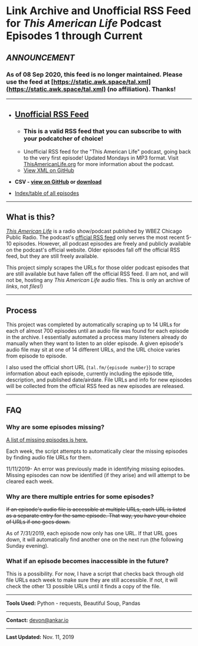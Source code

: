# Link Archive and Unofficial RSS Feed for *This American Life* Podcast Episodes 1 through Current

## ***ANNOUNCEMENT***

### As of 08 Sep 2020, this feed is no longer maintained. Please use the feed at [https://static.awk.space/tal.xml](https://static.awk.space/tal.xml) (no affiliation). Thanks!

***

* ## [Unofficial RSS Feed](http://dcadata.github.io/this-american-life-archive/TALArchive.xml)
  * ### This is a valid RSS feed that you can subscribe to with your podcatcher of choice!
  * Unofficial RSS feed for the "This American Life" podcast, going back to the very first episode! Updated Mondays in MP3 format. Visit [ThisAmericanLife.org](http://www.thisamericanlife.org) for more information about the podcast.
  * [View XML on GitHub](https://github.com/dcadata/this-american-life-archive/blob/master/TALArchive.xml)

* **CSV - [view on GitHub](https://github.com/dcadata/this-american-life-archive/blob/master/TALArchive.csv) or [download](TALArchive.csv)**

* [Index/table of all episodes](https://github.com/dcadata/this-american-life-archive/blob/master/TALArchive.md)

***

## What is this?

*[This American Life](http://www.thisamericanlife.org/)* is a radio show/podcast published by WBEZ Chicago Public Radio. The podcast's [official RSS feed](http://feed.thisamericanlife.org/talpodcast) only serves the most recent 5-10 episodes. However, all podcast episodes are freely and publicly available on the podcast's official website. Older episodes fall off the official RSS feed, but they are still freely available.

This project simply scrapes the URLs for those older podcast episodes that are still available but have fallen off the official RSS feed. (I am not, and will not be, hosting any *This American Life* audio files. This is only an archive of *links*, not *files*!)

***

## Process

This project was completed by automatically scraping up to 14 URLs for each of almost 700 episodes until an audio file was found for each episode in the archive. I essentially automated a process many listeners already do manually when they want to listen to an older episode. A given episode's audio file may sit at one of 14 different URLs, and the URL choice varies from episode to episode.

I also used the official short URL (`tal.fm/{episode number}`) to scrape information about each episode, currently including the episode title, description, and published date/airdate. File URLs and info for new episodes will be collected from the official RSS feed as new episodes are released.

***

## FAQ

### Why are some episodes missing?

[A list of missing episodes is here.](https://github.com/dcadata/this-american-life-archive/blob/master/ref_missing_eps_list.txt)

Each week, the script attempts to automatically clear the missing episodes by finding audio file URLs for them.

11/11/2019- An error was previously made in identifying missing episodes. Missing episodes can now be identified (if they arise) and will attempt to be cleared each week.

### Why are there multiple entries for some episodes?

~~If an episode's audio file is accessible at multiple URLs, each URL is listed as a separate entry for the same episode. That way, you have your choice of URLs if one goes down.~~

As of 7/31/2019, each episode now only has one URL. If that URL goes down, it will automatically find another one on the next run (the following Sunday evening).

### What if an episode becomes inaccessible in the future?

This is a possibility. For now, I have a script that checks back through old file URLs each week to make sure they are still accessible. If not, it will check the other 13 possible URLs until it finds a copy of the file.

***

**Tools Used:** Python - requests, Beautiful Soup, Pandas

***

**Contact:** [devon@ankar.io](mailto:devon@ankar.io)

***

**Last Updated:** Nov. 11, 2019
